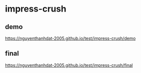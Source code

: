 # impress-crush
## demo
https://nguyenthanhdat-2005.github.io/test/impress-crush/demo
## final
https://nguyenthanhdat-2005.github.io/test/impress-crush/final
